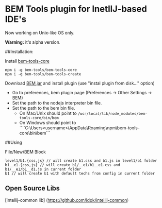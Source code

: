 # BEM Tools plugin for InetllJ-based IDE's

Now working on Unix-like OS only.

**Warning:** it's alpha version.

##Installation:

Install [bem-tools-core](https://github.com/bem-tools/bem-tools-core/)

```
npm i -g bem-tools/bem-tools-core
npm i -g bem-tools/bem-tools-create
```

Download [BEM.jar](https://github.com/bem-tools/intellj-bem-tools/blob/master/BEM.jar) and install plugin (use "instal plugin from disk..." option)

* Go to preferences, bem plugin page (Preferences -> Other Settings -> BEM)
* Set the path to the nodejs interpreter bin file.
* Set the path to the bem bin file.
  * On Mac/Unix should point to ```/usr/local/lib/node_modules/bem-tools-core/bin/bem```
  * On Windows should point to  ````C:\Users\<username>\AppData\Roaming\npm\bem-tools-core\bin\bem```


##Using

File/New/BEM Block
```
level1/b1.{css,js} // will create b1.css and b1.js in level1/b1 folder
b1__e1.{css,js} // will create b1/__e1/b1__e1.css and b1/__e1/b1__d1.js in current folder
b1 // will create b1 with default techs from config in current folder
```

## Open Source Libs
[intellij-common lib] (https://github.com/idok/intellij-common)